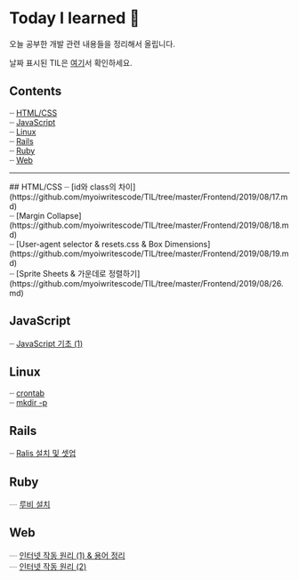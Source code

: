 # Today I learned :pencil:
오늘 공부한 개발 관련 내용들을 정리해서 올립니다.

날짜 표시된 TIL은 [여기](./day_record.md)서 확인하세요.

## Contents
┈  [HTML/CSS](#html-css) <br>
┈  [JavaScript](#js) <br>
┈  [Linux](#linux) <br>
┈  [Rails](#rails) <br>
┈  [Ruby](#ruby) <br>
┈  [Web](#web) <br>

<hr />
## HTML/CSS <a id="html-css"></a>
┈  [id와 class의 차이](https://github.com/myoiwritescode/TIL/tree/master/Frontend/2019/08/17.md)<br>
┈  [Margin Collapse](https://github.com/myoiwritescode/TIL/tree/master/Frontend/2019/08/18.md)<br>
┈  [User-agent selector & resets.css & Box Dimensions](https://github.com/myoiwritescode/TIL/tree/master/Frontend/2019/08/19.md)<br>
┈  [Sprite Sheets & 가운데로 정렬하기](https://github.com/myoiwritescode/TIL/tree/master/Frontend/2019/08/26.md)<br>

## JavaScript <a id="js"></a>
┈  [JavaScript 기초 (1)](https://github.com/myoiwritescode/TIL/tree/master/JavaScript/2019/08/28.md)<br>

## Linux <a id="linux"></a>
┈  [crontab](https://github.com/myoiwritescode/TIL/tree/master/Linux/2019/08/19.md)<br>
┈  [mkdir -p](https://github.com/myoiwritescode/TIL/tree/master/Linux/2019/08/16.md)<br>

## Rails <a id="rails"></a>
┈  [Ralis 설치 및 셋업](https://github.com/myoiwritescode/TIL/tree/master/Rails/2019/08/16.md)<br>

## Ruby <a id="ruby"></a>
┈  [루비 설치](https://github.com/myoiwritescode/TIL/tree/master/Ruby/2019/08/16.md)<br>

## Web <a id="web"></a>
┈  [인터넷 작동 원리 (1) & 용어 정리](https://github.com/myoiwritescode/TIL/tree/master/Web/2019/08/16.md)<br>
┈  [인터넷 작동 원리 (2)](https://github.com/myoiwritescode/TIL/tree/master/Web/2019/08/17.md)<br>

